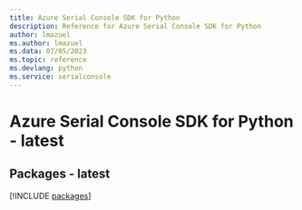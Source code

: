 ```yaml
---
title: Azure Serial Console SDK for Python
description: Reference for Azure Serial Console SDK for Python
author: lmazuel
ms.author: lmazuel
ms.data: 07/05/2023
ms.topic: reference
ms.devlang: python
ms.service: serialconsole
---
```

# Azure Serial Console SDK for Python - latest
## Packages - latest
[!INCLUDE [packages](serial-console-index.md)]